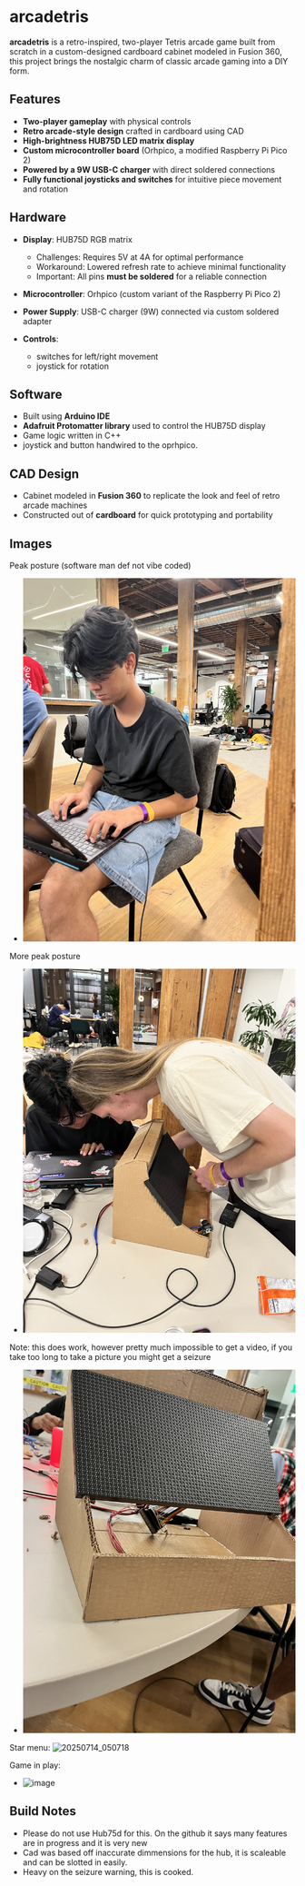 
# arcadetris

**arcadetris** is a retro-inspired, two-player Tetris arcade game built from scratch in a custom-designed cardboard cabinet modeled in Fusion 360, this project brings the nostalgic charm of classic arcade gaming into a DIY form.

## Features

* **Two-player gameplay** with physical controls
* **Retro arcade-style design** crafted in cardboard using CAD
* **High-brightness HUB75D LED matrix display**
* **Custom microcontroller board** (Orhpico, a modified Raspberry Pi Pico 2)
* **Powered by a 9W USB-C charger** with direct soldered connections
* **Fully functional joysticks and switches** for intuitive piece movement and rotation

## Hardware

* **Display**: HUB75D RGB matrix

  * Challenges: Requires 5V at 4A for optimal performance
  * Workaround: Lowered refresh rate to achieve minimal functionality
  * Important: All pins **must be soldered** for a reliable connection
* **Microcontroller**: Orhpico (custom variant of the Raspberry Pi Pico 2)
* **Power Supply**: USB-C charger (9W) connected via custom soldered adapter
* **Controls**:

  * switches for left/right movement
  * joystick for rotation

## Software

* Built  using **Arduino IDE**
* **Adafruit Protomatter library** used to control the HUB75D display
* Game logic written in C++
* joystick and button handwired to the oprhpico. 

## CAD Design

* Cabinet modeled in **Fusion 360** to replicate the look and feel of retro arcade machines
* Constructed out of **cardboard** for quick prototyping and portability

## Images

Peak posture (software man def not vibe coded)
* ![peak posture](./images/peakposture.jpeg)

More peak posture
* ![peaker posture](./images/morepeakposture.jpeg)

Note: this does work, however pretty much impossible to get a video, if you take too long to take a picture you might get a seizure
* ![screen](./images/working.jpeg)

Star menu:
![20250714_050718](https://github.com/user-attachments/assets/5b415f23-345b-4fd1-97a2-3a29e4897af6)

Game in play:
* <img width="1080" height="600" alt="image" src="https://github.com/user-attachments/assets/c40e6ec5-4b0b-41e1-881a-fba4a8f5ad39" />



## Build Notes

* Please do not use Hub75d for this. On the github it says many features are in progress and it is very new
* Cad was based off inaccurate dimmensions for the hub, it is scaleable and can be slotted in easily. 
* Heavy on the seizure warning, this is cooked. 




